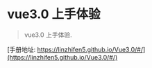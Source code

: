 # vue3.0 上手体验

> vue3.0 上手体验.

[手册地址: https://linzhifen5.github.io/Vue3.0/#/](https://linzhifen5.github.io/Vue3.0/#/)
